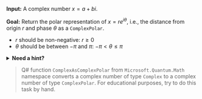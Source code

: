 **Input:**
A complex number $x = a + bi$.

**Goal:**
Return the polar representation of $x = re^{i\theta}$, i.e., the distance from origin $r$ and phase $\theta$ as a `ComplexPolar`.

* $r$ should be non-negative: $r \geq 0$
* $\theta$ should be between $-\pi$ and $\pi$: $-\pi < \theta \leq \pi$

<details>
  <summary><b>Need a hint?</b></summary>
  
A video explanation of this conversion can be found [here](https://www.youtube.com/watch?v=8RasCV_Lggg).

  Q# namespace `Microsoft.Quantum.Math` includes a useful function `ArcTan2()`.

</details>

> Q# function `ComplexAsComplexPolar` from `Microsoft.Quantum.Math` namespace converts a complex number of type `Complex` to a complex number of type `ComplexPolar`. For educational purposes, try to do this task by hand.

